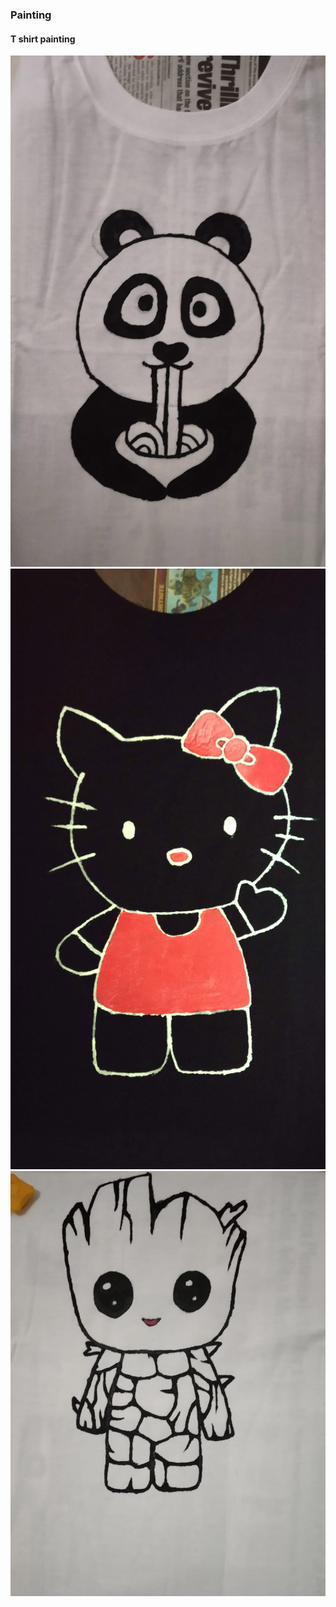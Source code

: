 <section id="TShirt">
    <h3 id="Painting">Painting</h3>
    <h4>T shirt painting</h4>
    <div class="row">
        <div class="col-sm-4 portfolio-item">
            <a href="#portfolioModalTShirt1" class="portfolio-link" data-toggle="modal">
                <div class="caption">
                    <div class="caption-content">
                        <i class="fa fa-search-plus fa-3x"></i>
                    </div>
                </div>
                <img src="/img/portfolio/small_foodPanda.jpg" class="img-responsive"
                    alt="Food panda T-Shirt Painting">
            </a>
        </div>
        <div class="col-sm-4 portfolio-item">
            <a href="#portfolioModalTShirt2" class="portfolio-link" data-toggle="modal">
                <div class="caption">
                    <div class="caption-content">
                        <i class="fa fa-search-plus fa-3x"></i>
                    </div>
                </div>
                <img src="/img/portfolio/small_kitty.jpg" class="img-responsive"
                    alt="Kitty T-Shirt Painting">
            </a>
        </div>
        <div class="col-sm-4 portfolio-item">
            <a href="#portfolioModalTShirt3" class="portfolio-link" data-toggle="modal">
                <div class="caption">
                    <div class="caption-content">
                        <i class="fa fa-search-plus fa-3x"></i>
                    </div>
                </div>
                <img src="/img/portfolio/small_groot.jpg" class="img-responsive"
                    alt="Kitty T-Shirt Painting">
            </a>
        </div>
    </div>
</section>


<script>
export default {
    data: () => ({
        paintings: [
            {
                name: "Kitty T-Shirt Painting",
                altText: "Kitty T-Shirt Painting",
                img: "/img/portfolio/small_kitty.jpg"
            },
            {
                name: "Groot T-shirt Painting",
                altText: "Groot T-shirt Painting",
                img: "/img/portfolio/small_groot.jpg"
            },
            {
                name: "Food panda T-Shirt Painting",
                altText: "Food panda T-Shirt Painting",
                img: "/img/portfolio/small_foodPanda.jpg"
            },
        ]
    })
}
</script>